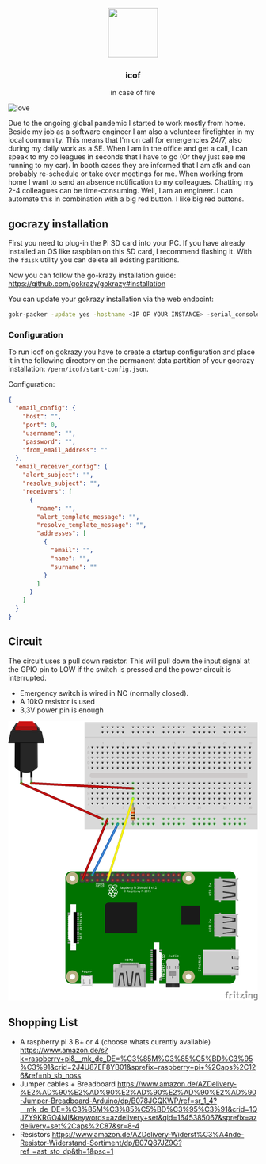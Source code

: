 <p align="center">
  <a href="https://github.com/fwiedmann/icof">
    <img src="icof.jpeg" width=100 height=100>
  </a>

<h3 align="center">icof</h3>

  <p align="center">
     in case of fire
  </p>
</p>

![love](https://img.shields.io/badge/made%20with-%E2%9D%A4%EF%B8%8F-lightgrey)


Due to the ongoing global pandemic I started to work mostly from home.
Beside my job as a software engineer I am also a volunteer firefighter in my local community.
This means that I'm on call for emergencies 24/7, also during my daily work as a SE.
When I am in the office and get a call, I can speak to my colleagues in seconds that I have to go (Or they just see me running to my car).
In booth cases they are informed that I am afk and can probably re-schedule or take over meetings for me.
When working from home I want to send an absence notification to my colleagues.
Chatting my 2-4 colleagues can be time-consuming.
Well, I am an engineer. I can automate this in combination with a big red button. I like big red buttons.



## gocrazy installation

First you need to plug-in the Pi SD card into your PC. If you have already installed an OS like raspbian on this SD card, I recommend flashing it.
With the `fdisk` utility you can delete all existing partitions.

Now you can follow the go-krazy installation guide: https://github.com/gokrazy/gokrazy#installation

You can update your gokrazy installation via the web endpoint:
```bash
gokr-packer -update yes -hostname <IP OF YOUR INSTANCE> -serial_console=disabled .
```

### Configuration

To run icof on gokrazy you have to create a startup configuration and place it in the following directory on the permanent data partition of your gocrazy installation: `/perm/icof/start-config.json`.

Configuration:
```json
{
  "email_config": {
    "host": "",
    "port": 0,
    "username": "",
    "password": "",
    "from_email_address": ""
  },
  "email_receiver_config": {
    "alert_subject": "",
    "resolve_subject": "",
    "receivers": [
      {
        "name": "",
        "alert_template_message": "",
        "resolve_template_message": "",
        "addresses": [
          {
            "email": "",
            "name": "",
            "surname": ""
          }
        ]
      }
    ]
  }
}
```

## Circuit 

The circuit uses a pull down resistor. This will pull down the input signal at the GPIO pin to LOW if the switch is pressed and the power circuit is interrupted. 

- Emergency switch is wired in NC (normally closed).
- A 10kΩ resistor is used
- 3,3V power pin is enough

![circuit](./icof_circuit.png)

## Shopping List

- A raspberry pi 3 B+ or 4 (choose whats curently available) https://www.amazon.de/s?k=raspberry+pi&__mk_de_DE=%C3%85M%C3%85%C5%BD%C3%95%C3%91&crid=2J4U87EF8YB01&sprefix=raspberry+pi+%2Caps%2C126&ref=nb_sb_noss
- Jumper cables + Breadboard https://www.amazon.de/AZDelivery-%E2%AD%90%E2%AD%90%E2%AD%90%E2%AD%90%E2%AD%90-Jumper-Breadboard-Arduino/dp/B078JGQKWP/ref=sr_1_4?__mk_de_DE=%C3%85M%C3%85%C5%BD%C3%95%C3%91&crid=1QJZY9KRGO4MI&keywords=azdelivery+set&qid=1645385067&sprefix=azdelivery+set%2Caps%2C87&sr=8-4
- Resistors https://www.amazon.de/AZDelivery-Widerst%C3%A4nde-Resistor-Widerstand-Sortiment/dp/B07Q87JZ9G?ref_=ast_sto_dp&th=1&psc=1